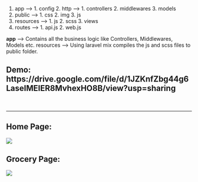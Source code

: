 
1. app -->
        1. config
        2. http   -->
                    1. controllers
                    2. middlewares
        3. models
2. public -->
        1. css
        2. img
        3. js
3. resources -->
        1. js
        2. scss
        3. views
4. routes -->
        1. api.js
        2. web.js
        

**app** --> Contains all the business logic like Controllers, Middlewares, Models etc.
resources --> Using laravel mix compiles the js and scss files to public folder.

<h2>Demo: https://drive.google.com/file/d/1JZKnfZbg44g6LaseIMEIER8MvhexHO8B/view?usp=sharing</h2>


<br>
<hr>
<h2>Home Page: </h2>
<img src="https://user-images.githubusercontent.com/16509376/123604975-fc619380-d818-11eb-92ee-3bcfa4a88c6a.png">

<h2>Grocery Page: </h2>
<img src="https://user-images.githubusercontent.com/16509376/123605409-6c701980-d819-11eb-8607-415f5267519b.png" >
